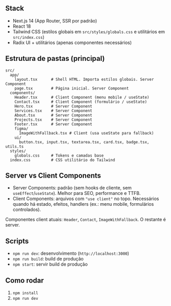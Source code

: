 ## Stack
- Next.js 14 (App Router, SSR por padrão)
- React 18
- Tailwind CSS (estilos globais em `src/styles/globals.css` e utilitários em `src/index.css`)
- Radix UI + utilitários (apenas componentes necessários)

## Estrutura de pastas (principal)
```
src/
  app/
    layout.tsx      # Shell HTML. Importa estilos globais. Server Component
    page.tsx        # Página inicial. Server Component
  components/
    Header.tsx      # Client Component (menu mobile / useState)
    Contact.tsx     # Client Component (formulário / useState)
    Hero.tsx        # Server Component
    Services.tsx    # Server Component
    About.tsx       # Server Component
    Projects.tsx    # Server Component
    Footer.tsx      # Server Component
    figma/
      ImageWithFallback.tsx # Client (usa useState para fallback)
    ui/
      button.tsx, input.tsx, textarea.tsx, card.tsx, badge.tsx, utils.ts
  styles/
    globals.css     # Tokens e camadas base
  index.css         # CSS utilitário do Tailwind
```

## Server vs Client Components
- Server Components: padrão (sem hooks de cliente, sem `useEffect`/`useState`). Melhor para SEO, performance e TTFB.
- Client Components: arquivos com `"use client"` no topo. Necessários quando há estado, efeitos, handlers (ex.: menu mobile, formulários controlados).

Componentes client atuais: `Header`, `Contact`, `ImageWithFallback`. O restante é server.

## Scripts
- `npm run dev`: desenvolvimento (`http://localhost:3000`)
- `npm run build`: build de produção
- `npm start`: servir build de produção

## Como rodar
1. `npm install`
2. `npm run dev`

